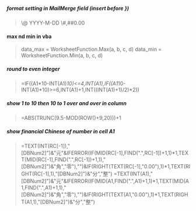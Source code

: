##### format setting in MailMerge field (insert before })
> \\@ YYYY-M-DD
> \\#,##0.00

#### max nd min in vba
> data_max = WorksheetFunction.Max(a, b, c, d)
> data_min = WorksheetFunction.Min(a, b, c, d)

##### round to even integer
> =IF((A1*10-INT(A1)*10)<=4,INT(A1),IF((A1*10-INT(A1)*10)>=6,INT(A1)+1,INT((INT(A1)+1)/2)*2))

##### show 1 to 10 then 10 to 1 over and over in column
> =ABS(TRUNC(9.5-MOD(ROW()+9,20)))+1

##### show financial Chinese of number in cell A1
> =TEXT(INT(RC[-1]),"[DBNum2]")&"元"&IFERROR(IF(MID(RC[-1],FIND(".",RC[-1])+1,1)*1,TEXT(MID(RC[-1],FIND(".",RC[-1])+1,1),"[DBNum2]")&"角","零"),"")&IF(RIGHT(TEXT(RC[-1],"0.00"),1)*1,TEXT(RIGHT(RC[-1],1),"[DBNum2]")&"分","整")
> =TEXT(INT(A1),"[DBNum2]")&"元"&IFERROR(IF(MID(A1,FIND(".",A1)+1,1)*1,TEXT(MID(A1,FIND(".",A1)+1,1),"[DBNum2]")&"角","零"),"")&IF(RIGHT(TEXT(A1,"0.00"),1)*1,TEXT(RIGHT(A1,1),"[DBNum2]")&"分","整")
